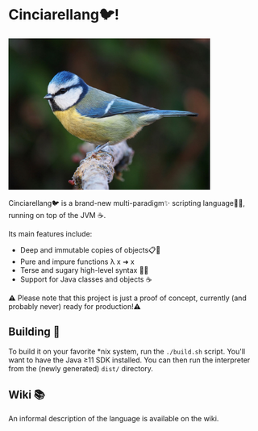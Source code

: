 # Cinciarellang🐦!

<a href="https://en.wikipedia.org/wiki/Eurasian_blue_tit" 
   title="Eurasian blue tit (Cyanistes caeruleus)">
  <img src="./docs/res/cinciarella.jpg" width="400"/>
</a>

Cinciarellang🐦 is a brand-new multi-paradigm✨ scripting language🐱‍💻, running on top of the JVM ☕.

Its main features include:

* Deep and immutable copies of objects📋🧊
* Pure and impure functions λ x ➜ x
* Terse and sugary high-level syntax 🍭🍬
* Support for Java classes and objects ☕

⚠️ Please note that this project is just a proof of concept, currently (and probably never) ready for production!⚠️ 

## Building 🚧
To build it on your favorite *nix system, run the `./build.sh` script. You'll want to have the Java ≥11 SDK installed. You can then run the interpreter from the (newly generated) `dist/` directory.

## Wiki 📚 
An informal description of the language is available on the wiki.